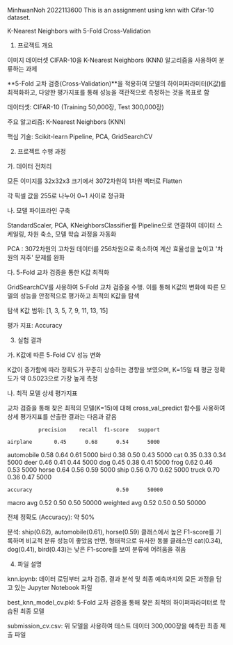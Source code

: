 MinhwanNoh 2022113600
This is an assignment using knn with Cifar-10 dataset. 

K-Nearest Neighbors with 5-Fold Cross-Validation

1. 프로젝트 개요

이미지 데이터셋 CIFAR-10을 K-Nearest Neighbors (KNN) 알고리즘을 사용하여 분류하는 과제

**5-Fold 교차 검증(Cross-Validation)**을 적용하여 모델의 하이퍼파라미터(K값)를 최적화하고, 다양한 평가지표를 통해 성능을 객관적으로 측정하는 것을 목표로 함 

데이터셋: CIFAR-10 (Training 50,000장, Test 300,000장)

주요 알고리즘: K-Nearest Neighbors (KNN)

핵심 기술: Scikit-learn Pipeline, PCA, GridSearchCV

2. 프로젝트 수행 과정

가. 데이터 전처리

모든 이미지를 32x32x3 크기에서 3072차원의 1차원 벡터로 Flatten 

각 픽셀 값을 255로 나누어 0~1 사이로 정규화

나. 모델 파이프라인 구축

StandardScaler, PCA, KNeighborsClassifier를 Pipeline으로 연결하여 데이터 스케일링, 차원 축소, 모델 학습 과정을 자동화

PCA : 3072차원의 고차원 데이터를 256차원으로 축소하여 계산 효율성을 높이고 '차원의 저주' 문제를 완화

다. 5-Fold 교차 검증을 통한 K값 최적화

GridSearchCV를 사용하여 5-Fold 교차 검증을 수행. 이를 통해 K값의 변화에 따른 모델의 성능을 안정적으로 평가하고 최적의 K값을 탐색

탐색 K값 범위: [1, 3, 5, 7, 9, 11, 13, 15]

평가 지표: Accuracy

3. 실험 결과

가. K값에 따른 5-Fold CV 성능 변화

K값이 증가함에 따라 정확도가 꾸준히 상승하는 경향을 보였으며, K=15일 때 평균 정확도가 약 0.5023으로 가장 높게 측정


나. 최적 모델 상세 평가지표

교차 검증을 통해 찾은 최적의 모델(K=15)에 대해 cross_val_predict 함수를 사용하여 상세 평가지표를 산출한 결과는 다음과 같음 

              precision    recall  f1-score   support

    airplane       0.45      0.68      0.54      5000
  automobile       0.58      0.64      0.61      5000
        bird       0.38      0.50      0.43      5000
         cat       0.35      0.33      0.34      5000
        deer       0.46      0.41      0.44      5000
         dog       0.45      0.38      0.41      5000
        frog       0.62      0.46      0.53      5000
       horse       0.64      0.56      0.59      5000
        ship       0.56      0.70      0.62      5000
       truck       0.70      0.36      0.47      5000

    accuracy                           0.50      50000
   macro avg       0.52      0.50      0.50      50000
weighted avg       0.52      0.50      0.50      50000


전체 정확도 (Accuracy): 약 50%

분석: ship(0.62), automobile(0.61), horse(0.59) 클래스에서 높은 F1-score를 기록하며 비교적 분류 성능이 좋았음
반면, 형태적으로 유사한 동물 클래스인 cat(0.34), dog(0.41), bird(0.43)는 낮은 F1-score를 보여 분류에 어려움을 겪음 

4. 파일 설명

knn.ipynb: 데이터 로딩부터 교차 검증, 결과 분석 및 최종 예측까지의 모든 과정을 담고 있는 Jupyter Notebook 파일

best_knn_model_cv.pkl: 5-Fold 교차 검증을 통해 찾은 최적의 하이퍼파라미터로 학습된 최종 모델

submission_cv.csv: 위 모델을 사용하여 테스트 데이터 300,000장을 예측한 최종 제출 파일
